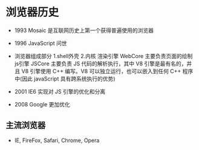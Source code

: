 # 浏览器历史

* 1993 Mosaic 是互联网历史上第一个获得普遍使用的浏览器
* 1996 JavaScript 问世
* 浏览器组成部分
    1.shell外壳
    2.内核
      渲染引擎 WebCore 主要负责页面的绘制
      js引擎   JSCore  主要负责 JS 代码的解析执行，其中 V8 引擎是最有名的，并且 V8 引擎使用 C++ 编写。V8 可以独立运行，也可以嵌入到任何 C++ 程序中(因此 javaScript 具有跨系统执行的优势)

* 2001 IE6 实现对 JS 引擎的优化和分离
* 2008 Google 更加优化

## 主流浏览器

* IE, FireFox, Safari, Chrome, Opera
